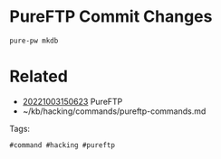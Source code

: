 # PureFTP Commit Changes

```
pure-pw mkdb
```

# Related

- [20221003150623](/zet/20221003150623/README.md) PureFTP
- ~/kb/hacking/commands/pureftp-commands.md

Tags:

    #command #hacking #pureftp 
